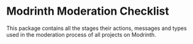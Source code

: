 # Modrinth Moderation Checklist

This package contains all the stages their actions, messages and types used in the moderation process of all projects on Modrinth.
